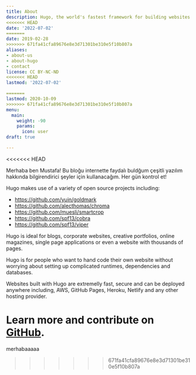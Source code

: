 ```yaml
---
title: About
description: Hugo, the world's fastest framework for building websites
<<<<<<< HEAD
date: '2022-07-02'
=======
date: 2019-02-28
>>>>>>> 671fa41cfa89676e8e3d71301be310e5f10b807a
aliases:
- about-us
- about-hugo
- contact
license: CC BY-NC-ND
<<<<<<< HEAD
lastmod: '2022-07-02'

=======
lastmod: 2020-10-09
>>>>>>> 671fa41cfa89676e8e3d71301be310e5f10b807a
menu:
  main:
    weight: -90
    params:
      icon: user
draft: true

---
```

<<<<<<< HEAD

Merhaba ben Mustafa! Bu bloğu internette faydalı buldğum çeşitli yazılım hakkında bilgirendirici şeyler için kullanacağım. Her gün kontrol et!

Hugo makes use of a variety of open source projects including:

* https://github.com/yuin/goldmark
* https://github.com/alecthomas/chroma
* https://github.com/muesli/smartcrop
* https://github.com/spf13/cobra
* https://github.com/spf13/viper

Hugo is ideal for blogs, corporate websites, creative portfolios, online magazines, single page applications or even a website with thousands of pages.

Hugo is for people who want to hand code their own website without worrying about setting up complicated runtimes, dependencies and databases.

Websites built with Hugo are extremelly fast, secure and can be deployed anywhere including, AWS, GitHub Pages, Heroku, Netlify and any other hosting provider.

Learn more and contribute on [GitHub](https://github.com/gohugoio).
=======
merhabaaaaa
>>>>>>> 671fa41cfa89676e8e3d71301be310e5f10b807a
